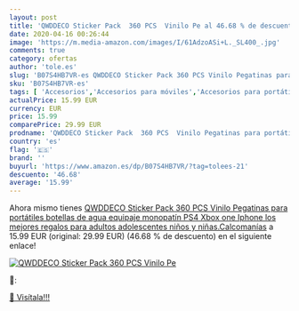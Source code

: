 ```yaml
---
layout: post
title: 'QWDDECO Sticker Pack  360 PCS  Vinilo Pe al 46.68 % de descuento'
date: 2020-04-16 00:26:44
image: 'https://m.media-amazon.com/images/I/61AdzoASi+L._SL400_.jpg'
comments: true
category: ofertas
author: 'tole.es'
slug: 'B07S4HB7VR-es QWDDECO Sticker Pack 360 PCS Vinilo Pegatinas para...'
sku: 'B07S4HB7VR-es'
tags: [ 'Accesorios','Accesorios para móviles','Accesorios para portátiles y netbooks','Cargadores y adaptadores para portátiles y netbooks','Cargadores y bases de carga para portátiles y netbooks','Comunicación móvil y accesorios','Electrónica','Fundas y carcasas para teléfonos móviles','Informática','Móviles','Móviles y smartphones libres','iphone', ]
actualPrice: 15.99 EUR
currency: EUR
price: 15.99
comparePrice: 29.99 EUR
prodname: 'QWDDECO Sticker Pack  360 PCS  Vinilo Pegatinas para portátiles  botellas de agua  equipaje  monopatín  PS4  Xbox one  Iphone  los mejores regalos para adultos  adolescentes  niños y niñas.Calcomanías'
country: 'es'
flag: '🇪🇸'
brand: ''
buyurl: 'https://www.amazon.es/dp/B07S4HB7VR/?tag=tolees-21'
descuento: '46.68'
average: '15.99'
---
```


Ahora mismo tienes [QWDDECO Sticker Pack  360 PCS  Vinilo Pegatinas para portátiles  botellas de agua  equipaje  monopatín  PS4  Xbox one  Iphone  los mejores regalos para adultos  adolescentes  niños y niñas.Calcomanías](https://www.amazon.es/dp/B07S4HB7VR/?tag=tolees-21) a 15.99 EUR (original: 29.99 EUR) (46.68 %  de descuento) en el siguiente enlace!

[![QWDDECO Sticker Pack  360 PCS  Vinilo Pe](https://m.media-amazon.com/images/I/61AdzoASi+L._SL400_.jpg)](https://www.amazon.es/dp/B07S4HB7VR/?tag=tolees-21)

🔎:


[🛒 Visítala!!!](https://www.amazon.es/dp/B07S4HB7VR/?tag=tolees-21)
